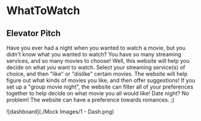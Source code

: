 # WhatToWatch
## Elevator Pitch
Have you ever had a night when you wanted to watch a movie, but you didn't know what you wanted to watch? You have so many streaming services, and so many movies to choose! Well, this website will help you decide on what *you* want to watch.
Select your streaming service(s) of choice, and then "like" or "dislike" certain movies. The website will help figure out what kinds of movies you like, and then offer suggestions! If you set up a "group movie night", the website can filter all of your preferences together to help decide on what movie you all would like! Date night? No problem! The website can have a preference towards romances. ;)

![dashboard](./Mock Images/1 - Dash.png)
